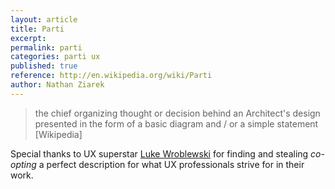 ```yaml
---
layout: article
title: Parti
excerpt: 
permalink: parti
categories: parti ux 
published: true
reference: http://en.wikipedia.org/wiki/Parti
author: Nathan Ziarek
---
```


> the chief organizing thought or decision behind an Architect's design presented in the form of a basic diagram and / or a simple statement \[Wikipedia\]

Special thanks to UX superstar [Luke Wroblewski][2] for finding and stealing _co-opting_ a perfect description for what UX professionals strive for in their work.

[2]: http://twitter.com/lukewdesign
